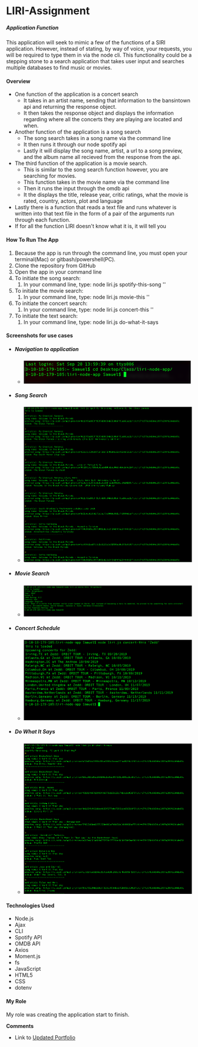 # LIRI-Assignment

##### Application Function
This application will seek to mimic a few of the functions of a SIRI application. However, instead of stating, by way of voice, your requests, you will be required to type them in via the node cli. This functionality could be a stepping stone to a search application that takes user input and searches multiple databases to find music or movies.
#### **Overview**
- One function of the application is a concert search 
    - It takes in an artist name, sending that information to the bansintown api and returning the response object.
    - It then takes the response object and displays the information regarding where all the concerts they are playing are located and when.
- Another function of the application is a song search
    - The song search takes in a song name via the command line
    - It then runs it through our node spotify api
    - Lastly it will display the song name, artist, a url to a song preview, and the album name all recieved from the response from the api.
- The third function of the application is a movie search.
    - This is similar to the song search function however, you are searching for movies.
    - This function takes in the movie name via the command line
    - Then it runs the input through the omdb api
    - It the displays the title, release year, critic ratings, what the movie is rated, country, actors, plot and language
- Lastly there is a function that reads a text file and runs whatever is written into that text file in the form of a pair of the arguments run through each function.
- If for all the function LIRI doesn't know what it is, it will tell you

#### **How To Run The App**
1. Because the app is run through the command line, you must open your terminal(Mac) or gitbash/powershell(PC).
2. Clone the repository from GitHub
3. Open the app in your command line
4. To initiate the song search:
    1. In your command line, type: node liri.js spotify-this-song '<songname>'
5. To initiate the movie search:
    1. In your command line, type: node liri.js movie-this '<moviename>'
6. To initiate the concert search:
    1. In your command line, type: node liri.js concert-this '<artistname>'
7. To initiate the text search:
    1. In your command line, type: node liri.js do-what-it-says

#### **Screenshots for use cases**
- ##### **Navigation to application**
    - ![Navigation to application](/images/navigationtofolder.png)

- ##### **Song Search** 
    - ![Song Search](/images/song_search_screenshot.png)

- ##### **Movie Search**
    - ![Movie Search](/images/moviesearchscreenshot.png)

- ##### **Concert Schedule**
    - ![Concert Schedule](/images/concert_search_screenshot.png)

- ##### **Do What It Says**
    - ![Do What It Says](/images/dowhatitsaysscreenshot.png)

#### **Technologies Used**
- Node.js
- Ajax
- CLI
- Spotify API
- OMDB API
- Axios
- Moment.js
- fs
- JavaScript
- HTML5
- CSS
- dotenv

#### **My Role**
My role was creating the application start to finish.

**Comments**
- Link to [Updated Portfolio](https://samsmeyer17.github.io/Responsive-Portfolio/)



